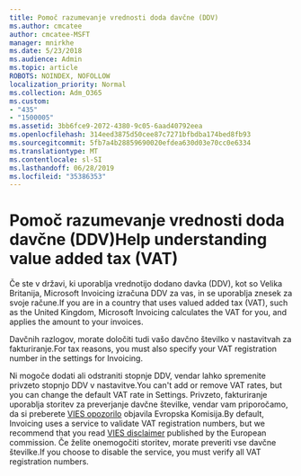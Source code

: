 ```yaml
---
title: Pomoč razumevanje vrednosti doda davčne (DDV)
ms.author: cmcatee
author: cmcatee-MSFT
manager: mnirkhe
ms.date: 5/23/2018
ms.audience: Admin
ms.topic: article
ROBOTS: NOINDEX, NOFOLLOW
localization_priority: Normal
ms.collection: Adm_O365
ms.custom:
- "435"
- "1500005"
ms.assetid: 3bb6fce9-2072-4380-9c05-6aad40792eea
ms.openlocfilehash: 314eed3875d50cee87c7271bfbdba174bed8fb93
ms.sourcegitcommit: 5fb7a4b28859690020efdea630d03e70cc0e6334
ms.translationtype: MT
ms.contentlocale: sl-SI
ms.lasthandoff: 06/28/2019
ms.locfileid: "35386353"
---
```

# <a name="help-understanding-value-added-tax-vat"></a><span data-ttu-id="e5bac-102">Pomoč razumevanje vrednosti doda davčne (DDV)</span><span class="sxs-lookup"><span data-stu-id="e5bac-102">Help understanding value added tax (VAT)</span></span>

<span data-ttu-id="e5bac-103">Če ste v državi, ki uporablja vrednotijo dodano davka (DDV), kot so Velika Britanija, Microsoft Invoicing izračuna DDV za vas, in se uporablja znesek za svoje račune.</span><span class="sxs-lookup"><span data-stu-id="e5bac-103">If you are in a country that uses valued added tax (VAT), such as the United Kingdom, Microsoft Invoicing calculates the VAT for you, and applies the amount to your invoices.</span></span>
  
<span data-ttu-id="e5bac-104">Davčnih razlogov, morate določiti tudi vašo davčno številko v nastavitvah za fakturiranje.</span><span class="sxs-lookup"><span data-stu-id="e5bac-104">For tax reasons, you must also specify your VAT registration number in the settings for Invoicing.</span></span>
  
<span data-ttu-id="e5bac-105">Ni mogoče dodati ali odstraniti stopnje DDV, vendar lahko spremenite privzeto stopnjo DDV v nastavitve.</span><span class="sxs-lookup"><span data-stu-id="e5bac-105">You can't add or remove VAT rates, but you can change the default VAT rate in Settings.</span></span> <span data-ttu-id="e5bac-106">Privzeto, fakturiranje uporablja storitev za preverjanje davčne številke, vendar vam priporočamo, da si preberete [VIES opozorilo](https://go.microsoft.com/fwlink/?LinkID=841741) objavila Evropska Komisija.</span><span class="sxs-lookup"><span data-stu-id="e5bac-106">By default, Invoicing uses a service to validate VAT registration numbers, but we recommend that you read [VIES disclaimer](https://go.microsoft.com/fwlink/?LinkID=841741) published by the European commission.</span></span> <span data-ttu-id="e5bac-107">Če želite onemogočiti storitev, morate preveriti vse davčne številke.</span><span class="sxs-lookup"><span data-stu-id="e5bac-107">If you choose to disable the service, you must verify all VAT registration numbers.</span></span>
  